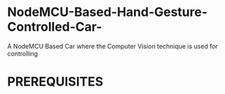 # NodeMCU-Based-Hand-Gesture-Controlled-Car-
A NodeMCU Based Car where the Computer Vision technique is used for controlling

<H1>PREREQUISITES</H1>  
